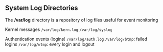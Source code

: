 ## System Log Directories
The **/var/log** directory is a repository of log files useful for event monitoring

Kernel messages
`/var/log/kern.log`
`/var/log/syslog`

Authentication events (logins)
`/var/log/auth.log`
`/var/log/btmp`: failed logins
`/var/log/wtmp`: every login and logout




